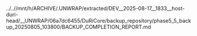 ../..//mnt/h/ARCHIVE/.UNWRAP/extracted/DEV__2025-08-17__1833__host-duri-head/__UNWRAP/06a7dc6455/DuRiCore/backup_repository/phase5_5_backup_20250805_103800/BACKUP_COMPLETION_REPORT.md